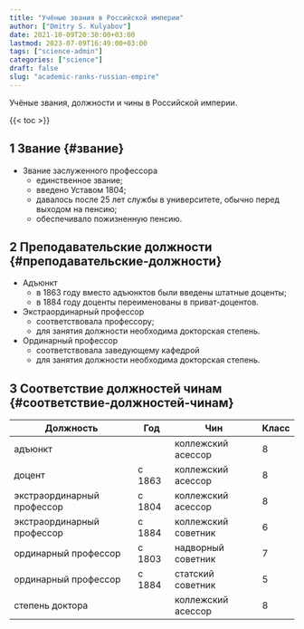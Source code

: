 ```yaml
---
title: "Учёные звания в Российской империи"
author: ["Dmitry S. Kulyabov"]
date: 2021-10-09T20:30:00+03:00
lastmod: 2023-07-09T16:49:00+03:00
tags: ["science-admin"]
categories: ["science"]
draft: false
slug: "academic-ranks-russian-empire"
---
```


Учёные звания, должности и чины в Российской империи.

<!--more-->

{{< toc >}}


## <span class="section-num">1</span> Звание {#звание}

-   Звание заслуженного профессора
    -   единственное звание;
    -   введено Уставом 1804;
    -   давалось после 25 лет службы в университете, обычно перед выходом на пенсию;
    -   обеспечивало пожизненную пенсию.


## <span class="section-num">2</span> Преподавательские должности {#преподавательские-должности}

-   Адъюнкт
    -   в 1863 году вместо адъюнктов были введены штатные доценты;
    -   в 1884 году доценты переименованы в приват-доцентов.
-   Экстраординарный профессор
    -   соответствовала профессору;
    -   для занятия должности необходима докторская степень.
-   Ординарный профессор
    -   соответствовала заведующему кафедрой
    -   для занятия должности необходима докторская степень.


## <span class="section-num">3</span> Соответствие должностей чинам {#соответствие-должностей-чинам}

| Должность                  | Год    | Чин                 | Класс |
|----------------------------|--------|---------------------|-------|
| адъюнкт                    |        | коллежский асессор  | 8     |
| доцент                     | с 1863 | коллежский асессор  | 8     |
| экстраординарный профессор | с 1804 | коллежский асессор  | 8     |
| экстраординарный профессор | с 1884 | коллежский советник | 6     |
| ординарный профессор       | с 1803 | надворный советник  | 7     |
| ординарный профессор       | с 1884 | статский советник   | 5     |
| степень доктора            |        | коллежский асессор  | 8     |
